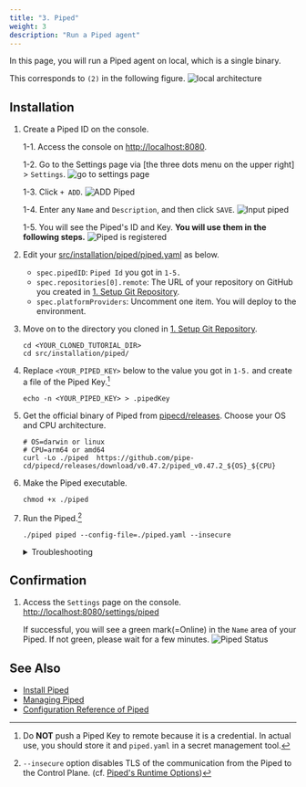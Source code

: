 ```yaml
---
title: "3. Piped"
weight: 3
description: "Run a Piped agent"
---
```


In this page, you will run a Piped agent on local, which is a single binary.

This corresponds to `(2)` in the following figure.
![local architecture](/images/architecture.png)

## Installation

1. Create a Piped ID on the console.

   1-1. Access the console on [http://localhost:8080](http://localhost:8080).

   1-2. Go to the Settings page via [the three dots menu on the upper right] > `Settings`.
    ![go to settings page](/images/installation/piped-go-to-settings.png)

   1-3. Click `+ ADD`.
    ![ADD Piped](/images/installation/piped-add-button.png)

   1-4. Enter any `Name` and `Description`, and then click `SAVE`.
    ![Input piped](/images/installation/piped-add-input.png)

   1-5. You will see the Piped's ID and Key. **You will use them in the following steps.**
    ![Piped is registered](/images/installation/piped-registered.png)

2. Edit your [src/installation/piped/piped.yaml](https://github.com/ca-dp/pipecd-tutorial/blob/main/src/installation/piped/piped.yaml) as below.
   - `spec.pipedID`: `Piped Id` you got in `1-5.`
   - `spec.repositories[0].remote`: The URL of your repository on GitHub you created in [1. Setup Git Repository](git.md).
   - `spec.platformProviders`: Uncomment one item. You will deploy to the environment.

3. Move on to the directory you cloned in [1. Setup Git Repository](git.md).

   ```console
   cd <YOUR_CLONED_TUTORIAL_DIR>
   cd src/installation/piped/
   ```

4. Replace `<YOUR_PIPED_KEY>` below to the value you got in `1-5.` and create a file of the Piped Key.[^1]

   ```console
   echo -n <YOUR_PIPED_KEY> > .pipedKey
   ```

5. Get the official binary of Piped from [pipecd/releases](https://github.com/pipe-cd/pipecd/releases/latest). Choose your OS and CPU architecture.

   ```console
   # OS=darwin or linux
   # CPU=arm64 or amd64
   curl -Lo ./piped  https://github.com/pipe-cd/pipecd/releases/download/v0.47.2/piped_v0.47.2_${OS}_${CPU}

   ```

6. Make the Piped executable.

   ```console
   chmod +x ./piped
   ```

6. Run the Piped.[^2]

   ```console
   ./piped piped --config-file=./piped.yaml --insecure
   ```

   <details>
   <summary>Troubleshooting</summary>

   - `failed to create api client	{"error": "context deadline exceeded"}`
     - It means the piped failed to connect to the control plane.
     - Check `apiAddress` in `piped.yaml`
     - Check whether the control plane is serving on `apiAddress`.

   - `rpc error: code = Unauthenticated desc = Unauthenticated`
     - It means the piped connected to the control plane but failed to authenticate.
     - Check `projectID`, `pipedID`, `pipedKeyFile` in `piped.yaml`.
     - Check the value in the `pipedKeyFile`.

      
   - `failed to clone from remote`
     - It means the piped successfully connected to the control plane with authentication but failed to clone from GitHub.
     - Check  `spec.git.repositories`>`remote`,`branch`.

   </details>


## Confirmation

1. Access the `Settings` page on the console. [http://localhost:8080/settings/piped](http://localhost:8080/settings/piped)

    If successful, you will see a green mark(=Online) in the `Name` area of your Piped.
    If not green, please wait for a few minutes.
      ![Piped Status](/images/installation/piped-status.png)

## See Also

- [Install Piped](https://pipecd.dev/docs/installation/install-piped/)
- [Managing Piped](https://pipecd.dev/docs/user-guide/managing-piped/)
- [Configuration Reference of Piped](https://pipecd.dev/docs/user-guide/managing-piped/configuration-reference/)

[^1]: Do **NOT** push a Piped Key to remote because it is a credential. In actual use, you should store it and `piped.yaml` in a secret management tool.

[^2]: `--insecure` option disables TLS of the communication from the Piped to the Control Plane. (cf. [Piped's Runtime Options](https://pipecd.dev/docs/user-guide/managing-piped/runtime-options/))
